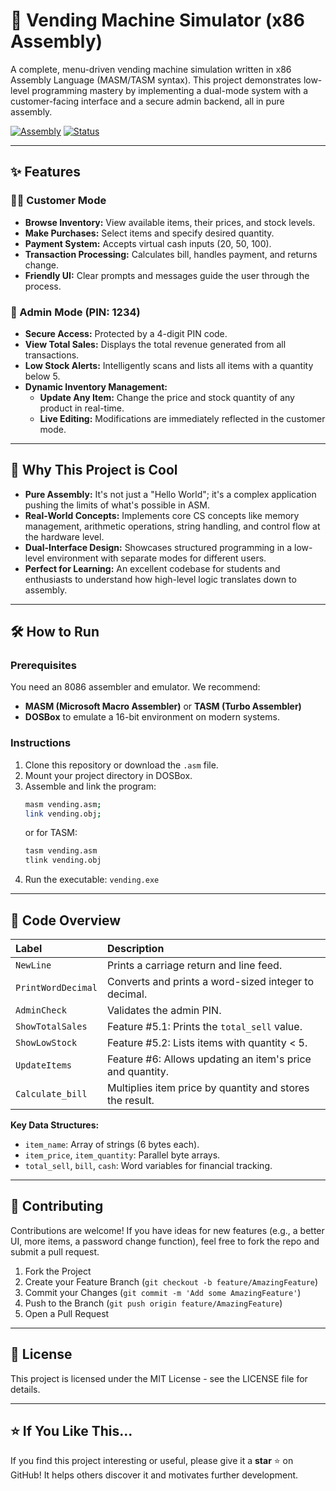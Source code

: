 # 🛒 Vending Machine Simulator (x86 Assembly)

A complete, menu-driven vending machine simulation written in x86 Assembly Language (MASM/TASM syntax). This project demonstrates low-level programming mastery by implementing a dual-mode system with a customer-facing interface and a secure admin backend, all in pure assembly.

[![Assembly](https://img.shields.io/badge/Language-x86%20Assembly-red.svg)](#)
[![Status](https://img.shields.io/badge/Status-Stable-brightgreen.svg)](#)

---

## ✨ Features

### 🧑‍💻 Customer Mode
*   **Browse Inventory:** View available items, their prices, and stock levels.
*   **Make Purchases:** Select items and specify desired quantity.
*   **Payment System:** Accepts virtual cash inputs (20, 50, 100).
*   **Transaction Processing:** Calculates bill, handles payment, and returns change.
*   **Friendly UI:** Clear prompts and messages guide the user through the process.

### 🔐 Admin Mode (PIN: 1234)
*   **Secure Access:** Protected by a 4-digit PIN code.
*   **View Total Sales:** Displays the total revenue generated from all transactions.
*   **Low Stock Alerts:** Intelligently scans and lists all items with a quantity below 5.
*   **Dynamic Inventory Management:**
    *   **Update Any Item:** Change the price and stock quantity of any product in real-time.
    *   **Live Editing:** Modifications are immediately reflected in the customer mode.

---

## 🚀 Why This Project is Cool

*   **Pure Assembly:** It's not just a "Hello World"; it's a complex application pushing the limits of what's possible in ASM.
*   **Real-World Concepts:** Implements core CS concepts like memory management, arithmetic operations, string handling, and control flow at the hardware level.
*   **Dual-Interface Design:** Showcases structured programming in a low-level environment with separate modes for different users.
*   **Perfect for Learning:** An excellent codebase for students and enthusiasts to understand how high-level logic translates down to assembly.

---

## 🛠️ How to Run

### Prerequisites
You need an 8086 assembler and emulator. We recommend:
*   **MASM (Microsoft Macro Assembler)** or **TASM (Turbo Assembler)**
*   **DOSBox** to emulate a 16-bit environment on modern systems.

### Instructions
1.  Clone this repository or download the `.asm` file.
2.  Mount your project directory in DOSBox.
3.  Assemble and link the program:
    ```bash
    masm vending.asm;
    link vending.obj;
    ```
    or for TASM:
    ```bash
    tasm vending.asm
    tlink vending.obj
    ```
4.  Run the executable: `vending.exe`

---

## 📁 Code Overview

| Label | Description |
| :--- | :--- |
| `NewLine` | Prints a carriage return and line feed. |
| `PrintWordDecimal` | Converts and prints a word-sized integer to decimal. |
| `AdminCheck` | Validates the admin PIN. |
| `ShowTotalSales` | Feature #5.1: Prints the `total_sell` value. |
| `ShowLowStock` | Feature #5.2: Lists items with quantity < 5. |
| `UpdateItems` | Feature #6: Allows updating an item's price and quantity. |
| `Calculate_bill` | Multiplies item price by quantity and stores the result. |

**Key Data Structures:**
*   `item_name`: Array of strings (6 bytes each).
*   `item_price`, `item_quantity`: Parallel byte arrays.
*   `total_sell`, `bill`, `cash`: Word variables for financial tracking.

---

## 🤝 Contributing

Contributions are welcome! If you have ideas for new features (e.g., a better UI, more items, a password change function), feel free to fork the repo and submit a pull request.

1.  Fork the Project
2.  Create your Feature Branch (`git checkout -b feature/AmazingFeature`)
3.  Commit your Changes (`git commit -m 'Add some AmazingFeature'`)
4.  Push to the Branch (`git push origin feature/AmazingFeature`)
5.  Open a Pull Request

---

## 📜 License

This project is licensed under the MIT License - see the LICENSE file for details.

---

## ⭐ If You Like This...

If you find this project interesting or useful, please give it a **star** ⭐ on GitHub! It helps others discover it and motivates further development.
